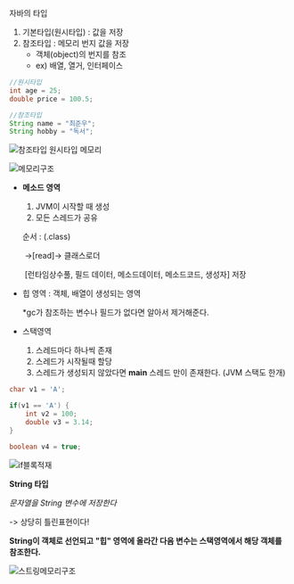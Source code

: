 자바의 타입

1. 기본타입(원시타입) : 값을 저장 
2. 참조타입 : 메모리 번지 값을 저장
   *  객체(object)의 번지를 참조 
   * ex) 배열, 열거, 인터페이스



```java
//원시타입
int age = 25;
double price = 100.5;

//참조타입
String name = "최준우";
String hobby = "독서";

```

![참조타입 원시타입 메모리](https://user-images.githubusercontent.com/33277588/61628325-efe37080-acbc-11e9-9d4c-122e38861d1c.jpg)

![메모리구조](https://user-images.githubusercontent.com/33277588/61628385-1a352e00-acbd-11e9-8702-b7674a2a14bd.jpg)

* **메소드 영역** 

  1. JVM이 시작할 때 생성
  2. 모든 스레드가 공유

  순서 : (.class)  

  ​						->[read]-> 클래스로더 

  ​																[런타임상수풀, 필드 데이터, 메소드데이터, 메소드코드, 생성자] 저장 

  

* 힙 영역 : 객체, 배열이 생성되는 영역

  *gc가 참조하는 변수나 필드가 없다면 알아서 제거해준다.

* 스택영역

  1. 스레드마다 하나씩 존재
  2. 스레드가 시작될때 할당
  3. 스레드가 생성되지 않았다면 **main** 스레드 만이 존재한다. (JVM 스택도 한개)

```java
char v1 = 'A';

if(v1 == 'A') {
    int v2 = 100;
    double v3 = 3.14;
}

boolean v4 = true;
```

![if블록적재](https://user-images.githubusercontent.com/33277588/61628709-0b02b000-acbe-11e9-8ffe-5e527ea48501.jpg)



**String 타입**

*문자열을 String 변수에 저장한다*

-> 상당히 틀린표현이다!



**String이 객체로 선언되고 "힙" 영역에 올라간 다음 변수는 스택영역에서 해당 객체를 참조한다.**

![스트링메모리구조](https://user-images.githubusercontent.com/33277588/61628881-6f257400-acbe-11e9-9a05-e0ebf6d47830.jpg)